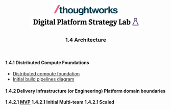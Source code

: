 <div align="center">
	<p>
		<img alt="Thoughtworks Logo" src="https://raw.githubusercontent.com/ThoughtWorks-DPS/static/master/thoughtworks_flamingo_wave.png?sanitize=true" width=200 />
    <br />
		<img alt="DPS Title" src="https://raw.githubusercontent.com/ThoughtWorks-DPS/static/master/dps_lab_title.png?sanitize=true" width=350/>
	</p>
  <h3>1.4 Architecture</h3>
</div>
<br />

#### 1.4.1 Distributed Compute Foundations

* [Distributed compute foundation](doc/img/distributed_compute_foundation.png)
* [Initial build pipelines diagram](doc/img/platform_build_diagram.png)

#### 1.4.2 Delivery Infrastructure (or Engineering) Platform domain boundaries

**1.4.2.1 [MVP](doc/mvp.png)**
**1.4.2.1 Initial Multi-team**
**1.4.2.1 Scaled**
